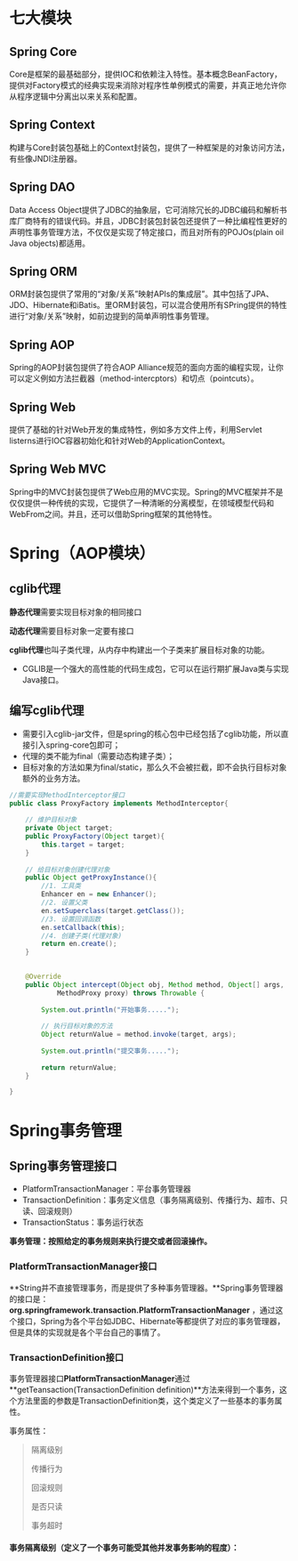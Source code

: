 # 七大模块

## Spring Core

Core是框架的最基础部分，提供IOC和依赖注入特性。基本概念BeanFactory，提供对Factory模式的经典实现来消除对程序性单例模式的需要，并真正地允许你从程序逻辑中分离出以来关系和配置。

## Spring Context

构建与Core封装包基础上的Context封装包，提供了一种框架是的对象访问方法，有些像JNDI注册器。

## Spring DAO

Data Access Object提供了JDBC的抽象层，它可消除冗长的JDBC编码和解析书库厂商特有的错误代码。并且，JDBC封装包封装包还提供了一种比编程性更好的声明性事务管理方法，不仅仅是实现了特定接口，而且对所有的POJOs(plain oil Java objects)都适用。

## Spring ORM

ORM封装包提供了常用的“对象/关系”映射APIs的集成层”。其中包括了JPA、JDO、Hibernate和iBatis。里ORM封装包，可以混合使用所有SPring提供的特性进行“对象/关系”映射，如前边提到的简单声明性事务管理。

## Spring AOP

Spring的AOP封装包提供了符合AOP Alliance规范的面向方面的编程实现，让你可以定义例如方法拦截器（method-intercptors）和切点（pointcuts）。

## Spring Web

提供了基础的针对Web开发的集成特性，例如多方文件上传，利用Servlet listerns进行IOC容器初始化和针对Web的ApplicationContext。

## Spring Web MVC

Spring中的MVC封装包提供了Web应用的MVC实现。Spring的MVC框架并不是仅仅提供一种传统的实现，它提供了一种清晰的分离模型，在领域模型代码和WebFrom之间。并且，还可以借助Spring框架的其他特性。

# Spring（AOP模块）

## cglib代理

**静态代理**需要实现目标对象的相同接口

**动态代理**需要目标对象一定要有接口

**cglib代理**也叫子类代理，从内存中构建出一个子类来扩展目标对象的功能。

- CGLIB是一个强大的高性能的代码生成包，它可以在运行期扩展Java类与实现Java接口。

## 编写cglib代理

- 需要引入cglib-jar文件，但是spring的核心包中已经包括了cglib功能，所以直接引入spring-core包即可；
- 代理的类不能为final（需要动态构建子类）；
- 目标对象的方法如果为final/static，那么久不会被拦截，即不会执行目标对象额外的业务方法。

```java
//需要实现MethodInterceptor接口
public class ProxyFactory implements MethodInterceptor{
    
    // 维护目标对象
    private Object target;
    public ProxyFactory(Object target){
        this.target = target;
    }
    
    // 给目标对象创建代理对象
    public Object getProxyInstance(){
        //1. 工具类
        Enhancer en = new Enhancer();
        //2. 设置父类
        en.setSuperclass(target.getClass());
        //3. 设置回调函数
        en.setCallback(this);
        //4. 创建子类(代理对象)
        return en.create();
    }
    

    @Override
    public Object intercept(Object obj, Method method, Object[] args,
            MethodProxy proxy) throws Throwable {
        
        System.out.println("开始事务.....");
        
        // 执行目标对象的方法
        Object returnValue = method.invoke(target, args);
        
        System.out.println("提交事务.....");
        
        return returnValue;
    }

}
```

# Spring事务管理

## Spring事务管理接口

- PlatformTransactionManager：平台事务管理器
- TransactionDefinition：事务定义信息（事务隔离级别、传播行为、超市、只读、回滚规则）
- TransactionStatus：事务运行状态

**事务管理：按照给定的事务规则来执行提交或者回滚操作。**

### PlatformTransactionManager接口

**String并不直接管理事务，而是提供了多种事务管理器。**Spring事务管理器的接口是： **org.springframework.transaction.PlatformTransactionManager** ，通过这个接口，Spring为各个平台如JDBC、Hibernate等都提供了对应的事务管理器，但是具体的实现就是各个平台自己的事情了。

### TransactionDefinition接口

事务管理器接口**PlatformTransactionManager**通过**getTeansaction(TransactionDefinition definition)**方法来得到一个事务，这个方法里面的参数是TransactionDefinition类，这个类定义了一些基本的事务属性。

事务属性：

>隔离级别
>
>传播行为
>
>回滚规则
>
>是否只读
>
>事务超时

#### 事务隔离级别（定义了一个事务可能受其他并发事务影响的程度）：

